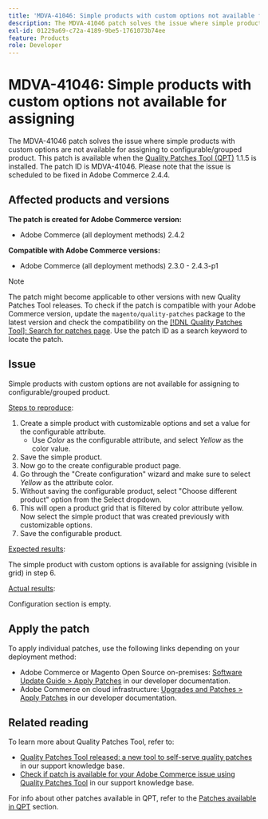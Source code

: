```yaml
---
title: 'MDVA-41046: Simple products with custom options not available for assigning'
description: The MDVA-41046 patch solves the issue where simple products with custom options are not available for assigning to configurable/grouped product. This patch is available when the [Quality Patches Tool (QPT)](/help/announcements/adobe-commerce-announcements/magento-quality-patches-released-new-tool-to-self-serve-quality-patches.md) 1.1.5 is installed. The patch ID is MDVA-41046. Please note that the issue is scheduled to be fixed in Adobe Commerce 2.4.4.
exl-id: 01229a69-c72a-4189-9be5-1761073b74ee
feature: Products
role: Developer
---
```

# MDVA-41046: Simple products with custom options not available for assigning

The MDVA-41046 patch solves the issue where simple products with custom options are not available for assigning to configurable/grouped product. This patch is available when the [Quality Patches Tool (QPT)](/help/announcements/adobe-commerce-announcements/magento-quality-patches-released-new-tool-to-self-serve-quality-patches.md) 1.1.5 is installed. The patch ID is MDVA-41046. Please note that the issue is scheduled to be fixed in Adobe Commerce 2.4.4.

## Affected products and versions

**The patch is created for Adobe Commerce version:**

* Adobe Commerce (all deployment methods) 2.4.2

**Compatible with Adobe Commerce versions:**

* Adobe Commerce (all deployment methods) 2.3.0 - 2.4.3-p1

>[!NOTE]
>
>The patch might become applicable to other versions with new Quality Patches Tool releases. To check if the patch is compatible with your Adobe Commerce version, update the `magento/quality-patches` package to the latest version and check the compatibility on the [[!DNL Quality Patches Tool]: Search for patches page](https://devdocs.magento.com/quality-patches/tool.html#patch-grid). Use the patch ID as a search keyword to locate the patch.

## Issue

Simple products with custom options are not available for assigning to configurable/grouped product.

<u>Steps to reproduce</u>:

1. Create a simple product with customizable options and set a value for the configurable attribute.
    * Use *Color* as the configurable attribute, and select *Yellow* as the color value.
1. Save the simple product.
1. Now go to the create configurable product page.
1. Go through the "Create configuration" wizard and make sure to select *Yellow* as the attribute color.
1. Without saving the configurable product, select  "Choose different product" option from the Select dropdown.
1. This will open a product grid that is filtered by color attribute yellow. Now select the simple product that was created previously with customizable options.
1. Save the configurable product.

<u>Expected results</u>:

The simple product with custom options is available for assigning (visible in grid) in step 6.

<u>Actual results</u>:

Configuration section is empty.

## Apply the patch

To apply individual patches, use the following links depending on your deployment method:

* Adobe Commerce or Magento Open Source on-premises: [Software Update Guide > Apply Patches](https://devdocs.magento.com/guides/v2.4/comp-mgr/patching/mqp.html) in our developer documentation.
* Adobe Commerce on cloud infrastructure: [Upgrades and Patches > Apply Patches](https://devdocs.magento.com/cloud/project/project-patch.html) in our developer documentation.

## Related reading

To learn more about Quality Patches Tool, refer to:

* [Quality Patches Tool released: a new tool to self-serve quality patches](/help/announcements/adobe-commerce-announcements/magento-quality-patches-released-new-tool-to-self-serve-quality-patches.md) in our support knowledge base.
* [Check if patch is available for your Adobe Commerce issue using Quality Patches Tool](/help/support-tools/patches-available-in-qpt-tool/check-patch-for-magento-issue-with-magento-quality-patches.md) in our support knowledge base.

For info about other patches available in QPT, refer to the [Patches available in QPT](https://support.magento.com/hc/en-us/sections/360010506631-Patches-available-in-MQP-tool-) section.
